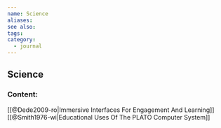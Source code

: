 ```yaml
---
name: Science
aliases:
see also:
tags:
category:
  - journal
---
```


## Science

### Content:
[[@Dede2009-ro|Immersive Interfaces For Engagement And Learning]]
[[@Smith1976-wi|Educational Uses Of The PLATO Computer System]]